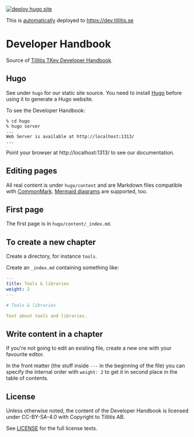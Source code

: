[![deploy hugo site](https://github.com/tillitis/dev-tillitis/actions/workflows/deploy.yaml/badge.svg)](https://github.com/tillitis/dev-tillitis/actions/workflows/deploy.yaml)

This is
[automatically](https://github.com/tillitis/dev-tillitis/actions/workflows/deploy.yaml)
deployed to https://dev.tillitis.se

# Developer Handbook

Source of [Tillitis TKey Developer Handbook](https://dev.tillitis.se/).

## Hugo

See under `hugo` for our static site source. You need to install
[Hugo](https://gohugo.io/) before using it to generate a Hugo website.

To see the Developer Handbook:

```
% cd hugo
% hugo server
...
Web Server is available at http://localhost:1313/ 
...
```

Point your browser at http://localhost:1313/ to see our documentation.

## Editing pages

All real content is under `hugo/content` and are Markdown files
compatible with [CommonMark](https://spec.commonmark.org/current/).
[Mermaid diagrams](https://mermaid.js.org/intro/) are supported, too.

## First page

The first page is in `hugo/content/_index.md`.

## To create a new chapter

Create a directory, for instance `tools`.

Create an `_index.md` containing something like:

```yaml
---
title: Tools & libraries
weight: 2
---

# Tools & libraries

Text about tools and libraries.
```

## Write content in a chapter

If you're not going to edit an existing file, create a new one with
your favourite editor.

In the front matter (the stuff inside `---` in the beginning of the
file) you can specify the internal order with `weight: 2` to get it in
second place in the table of contents.

## License

Unless otherwise noted, the content of the Developer Handbook is
licensed under CC-BY-SA-4.0 with Copyright to Tillitis AB.

See [LICENSE](LICENSE.txt) for the full license texts.
